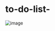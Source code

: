 # to-do-list-
![image](https://github.com/Aryam2121/to-do-list-/assets/144788392/24f08f17-e918-439f-a762-bb5c8b4c745c)
